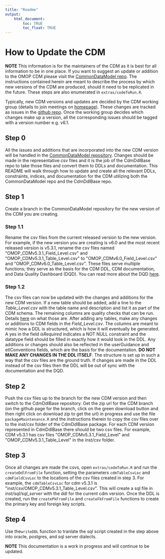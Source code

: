 ```yaml
---
title: "Readme"
output: 
    html_document:
        toc: TRUE
        toc_float: TRUE
---
```


# How to Update the CDM 

**NOTE** This information is for the maintainers of the CDM as it is best for all information to be in one place. If you want to suggest an update or addition to the OMOP CDM please visit the [CommonDataModel repo](https://github.com/OHDSI/CommonDataModel/issues). The instructions contained herein are meant to describe the process by which new versions of the CDM are produced, should it need to be replicated in the future. These steps are also enumerated in `extras/codeToRun.R`.

Typically, new CDM versions and updates are decided by the CDM working group (details to join meetings on [homepage](https://ohdsi.github.io/CommonDataModel/)). These changes are tracked as issues in the [github repo](https://github.com/OHDSI/CommonDataModel/issues). Once the working group decides which changes make up a version, all the corresponding issues should be tagged with a version number e.g. v6.1. 

## Step 0

All the issues and additions that are incorporated into the new CDM version will be handled in the [CommonDataModel repository](https://github.com/OHDSI/CommonDataModel). Changes should be made in the representative csv files and it is the job of the CdmDdlBase repo to take those files and convert them to DDLs and documentation. This README will walk through how to update and create all the relevant DDLs, constraints, indices, and documentation for the CDM utilizing both the CommonDataModel repo and the CdmDdlBase repo.

## Step 1

Create a branch in the CommonDataModel repository for the new version of the CDM you are creating.

### Step 1.1 
Rename the csv files from the current released version to the new version. For example, if the new version you are creating is v6.0 and the most recent released version is v5.3.1, rename the csv files named "OMOP_CDMv5.3.1_Field_Level.csv" and "OMOP_CDMv5.3.1_Table_Level.csv" to "OMOP_CDMv6.0_Field_Level.csv" and "OMOP_CDMv6.0_Table_Level.csv". These files serve multiple functions; they serve as the basis for the CDM DDL, CDM documentation, and Data Quality Dashboard (DQD). You can read more about the DQD [here](https://ohdsi.github.io/DataQualityDashboard/index.html). 

### Step 1.2
The csv files can now be updated with the changes and additions for the new CDM version. If a new table should be added, add a line to the *Table_Level.csv* with the table name and description and list it as part of the CDM schema. The remaining columns are quality checks that can be run. Details [here](https://ohdsi.github.io/DataQualityDashboard/index.html) on what those are. After adding any tables, make any changes or additions to CDM fields in the *Field_Level.csv*. The columns are meant to mimic how a DDL is structured, which is how it will eventually be generated. A yes in the field *isRequired* indicates a NOT NULL constraint and the datatype field should be filled in exactly how it would look in the DDL. Any additions or changes should also be reflected in the userGuidance and etlConventions fields, which are the basis for the documentation. **DO NOT MAKE ANY CHANGES IN THE DDL ITSELF**. The structure is set up in such a way that the csv files are the ground truth. If changes are made in the DDL instead of the csv files then the DDL will be out of sync with the documentation and the DQD. 

## Step 2
Push the csv files up to the branch for the new CDM version and then switch to the CdmDdlBase repository. Get the zip url for the CDM branch (on the github page for the branch, click on the green download button and then right click on download zip to get the url) in progress and use the file `packageMaintenance.R` and the instructions therein to copy the csv files over to the inst/csv folder of the CdmDdlBase package. For each CDM version represented in CdmDdlBase there should be two csv files. For example, CDM v5.3.1 has csv files "OMOP_CDMv5.3.1_Field_Level" and "OMOP_CDMv5.3.1_Table_Level" in the inst/csv folder. 

## Step 3
Once all changes are made the csvs, open `extras/codeToRun.R` and run the `createDdlFromFile` function, setting the parameters `cdmTableCsvLoc` and `cdmFieldCsvLoc` to the locations of the csv files created in step 3. For example, the `cdmTableCsvLoc` for cdm v5.3.1 is "inst/csv/OMOP_CDMv5.3.1_Table_Level.csv". This will create a sql file in *inst/sql/sql_server* with the ddl for the current cdm version. Once the DDL is created, run the `createPkFromFile` and `createFkFromFile` functions to create the primary key and foreign key scripts.

## Step 4 
Use the`writeDDL` function to tranlate the sql script created in the step above into oracle, postgres, and sql server dialects.


**NOTE** This documentation is a work in progress and will continue to be updated. 
